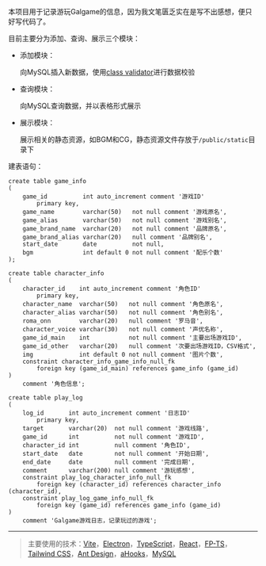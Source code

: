 本项目用于记录游玩Galgame的信息，因为我文笔匮乏实在是写不出感想，便只好写代码了。

目前主要分为添加、查询、展示三个模块：

- 添加模块：

    向MySQL插入新数据，使用[class validator](https://github.com/typestack/class-validator)进行数据校验

- 查询模块：

    向MySQL查询数据，并以表格形式展示

- 展示模块：

    展示相关的静态资源，如BGM和CG，静态资源文件存放于`/public/static`目录下

  

建表语句：

```mysql
create table game_info
(
    game_id          int auto_increment comment '游戏ID'
        primary key,
    game_name        varchar(50)   not null comment '游戏原名',
    game_alias       varchar(50)   not null comment '游戏别名',
    game_brand_name  varchar(20)   not null comment '品牌原名',
    game_brand_alias varchar(20)   null comment '品牌别名',
    start_date       date          not null,
    bgm              int default 0 not null comment '配乐个数'
);

create table character_info
(
    character_id    int auto_increment comment '角色ID'
        primary key,
    character_name  varchar(50)   not null comment '角色原名',
    character_alias varchar(50)   not null comment '角色别名',
    roma_onn        varchar(20)   null comment '罗马音',
    character_voice varchar(30)   not null comment '声优名称',
    game_id_main    int           not null comment '主要出场游戏ID',
    game_id_other   varchar(20)   null comment '次要出场游戏ID，CSV格式',
    img             int default 0 not null comment '图片个数',
    constraint character_info_game_info_null_fk
        foreign key (game_id_main) references game_info (game_id)
)
    comment '角色信息';
    
create table play_log
(
    log_id       int auto_increment comment '日志ID'
        primary key,
    target       varchar(20)  not null comment '游戏线路',
    game_id      int          not null comment '游戏ID',
    character_id int          null comment '角色ID',
    start_date   date         not null comment '开始日期',
    end_date     date         null comment '完成日期',
    comment      varchar(200) null comment '游玩感想',
    constraint play_log_character_info_null_fk
        foreign key (character_id) references character_info (character_id),
    constraint play_log_game_info_null_fk
        foreign key (game_id) references game_info (game_id)
)
    comment 'Galgame游戏日志，记录玩过的游戏';
```

---

> 主要使用的技术：[Vite](https://github.com/vitejs/vite)，[Electron](https://github.com/electron/electron)，[TypeScript](https://github.com/microsoft/TypeScript)，[React](https://github.com/facebook/react)，[FP-TS](https://github.com/gcanti/fp-ts)，[Tailwind CSS](https://github.com/tailwindlabs/tailwindcss)，[Ant Design](https://github.com/ant-design/ant-design)，[aHooks](https://github.com/alibaba/hooks)，[MySQL](https://github.com/sidorares/node-mysql2)
